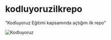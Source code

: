 # kodluyoruzilkrepo
"Kodluyoruz Eğitimi kapsamında açtığım ilk repo"

![Kodluyoruz](https://avatars.githubusercontent.com/u/30476529?s=280&v=4)